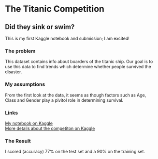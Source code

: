 # The Titanic Competition
## Did they sink or swim?
This is my first Kaggle notebook and submission; I am excited! 
### The problem
This dataset contains info about boarders of the titanic ship. Our goal is to use this data to find trends which determine whether people survived the disaster.
### My assumptions
From the first look at the data, it seems as though factors such as Age, Class and Gender play a pivitol role in determining survival.
### Links
[My notebook on Kaggle](https://www.kaggle.com/princessofpersia/titanic-competiton/) \
[More details about the competiton on Kaggle](https://www.kaggle.com/c/titanic)
### The Result 
I scored (accuracy) 77% on the test set and a 90% on the training set. 